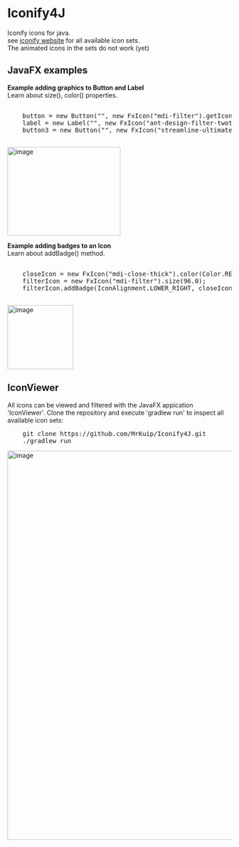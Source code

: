 # Iconify4J
Iconify icons for java.  
see [iconify website](https://icon-sets.iconify.design/) for all available icon sets.  
The animated icons in the sets do not work (yet)  

## JavaFX examples


**Example adding graphics to Button and Label**  
Learn about size(), color() properties.
<pre>

    button = new Button("", new FxIcon("mdi-filter").getIconNode());
    label = new Label("", new FxIcon("ant-design-filter-twotone").size(IconSize.BIG).getNode());
    button3 = new Button("", new FxIcon("streamline-ultimate-color-filter-1").size(IconSize.HUGE).color(Color.PURPLE).getNode());
    
</pre>

<img width="254" height="199" alt="image" src="https://github.com/user-attachments/assets/427d4299-bbed-48f1-ad07-b74e273d2d38" />

  
  
  
**Example adding badges to an Icon**  
Learn about addBadge() method. 
<pre>

    closeIcon = new FxIcon("mdi-close-thick").color(Color.RED).size(48.0);
    filterIcon = new FxIcon("mdi-filter").size(96.0);
    filterIcon.addBadge(IconAlignment.LOWER_RIGHT, closeIcon);
    
</pre>

<img width="148" height="144" alt="image" src="https://github.com/user-attachments/assets/2eabb171-2931-4399-97af-d122ff9e618f" />

## IconViewer  
All icons can be viewed and filtered with the JavaFX appication 'IconViewer'.
Clone the repository and execute 'gradlew run' to inspect all available icon sets:
<pre>
    git clone https://github.com/MrKuip/Iconify4J.git
    ./gradlew run
</pre>

<img width="1274" height="874" alt="image" src="https://github.com/user-attachments/assets/2c219aa7-68fa-47c6-bcd2-06821a255cfa" />
